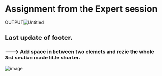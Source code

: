 # Assignment from the Expert session
OUTPUT![Untitled](https://user-images.githubusercontent.com/95664711/149663327-f9f2be09-7aae-4fbd-b184-dd753f7130d3.png)

## Last update of footer.
### ---> Add space in between two elemets and rezie the whole 3rd section made little shorter.
![image](https://user-images.githubusercontent.com/95664711/149664008-6937c5fb-1813-4295-9620-6659d46093bf.png)
